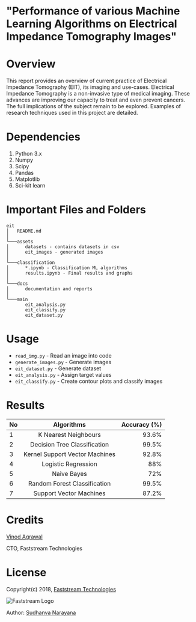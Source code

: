# "Performance of various Machine Learning Algorithms on Electrical Impedance Tomography Images"

# Overview

This report provides an overview of current practice of Electrical Impedance Tomography (EIT), its imaging and use-cases. Electrical Impedance Tomography is a non-invasive type of medical imaging. These advances are improving our capacity to treat and even prevent cancers. The full implications of the subject remain to be explored. Examples of research techniques used in this project are detailed.  

# Dependencies

1.	Python 3.x 
2.	Numpy 
3.	Scipy
4.	Pandas
5.	Matplotlib
6.	Sci-kit learn

# Important Files and Folders

```
eit
│   README.md   
│
└───assets
│      datasets - contains datasets in csv
│      eit_images - generated images
│   
└───classification
│      *.ipynb - Classification ML algorithms
│      results.ipynb - Final results and graphs
│   
└───docs
│      documentation and reports
│
└───main
       eit_analysis.py
       eit_classify.py
       eit_dataset.py 
```

# Usage

* ```read_img.py``` - Read an image into code
* ```generate_images.py``` - Generate images
* ```eit_dataset.py``` - Generate dataset
* ```eit_analysis.py``` - Assign target values
* ```eit_classify.py``` - Create contour plots and classify images

# Results

| No |  Algorithms	                    | Accuracy (%)  |
| ---|:--------------------------------:| -------------:|
| 1	 |  K Nearest Neighbours	        | 93.6%         |
| 2	 |  Decision Tree Classification	| 99.5%         |
| 3	 |  Kernel Support Vector Machines	| 92.8%         |
| 4	 |  Logistic Regression	            | 88%           |
| 5	 |  Naive Bayes	                    | 72%           |
| 6	 |  Random Forest Classification	| 99.5%         |
| 7	 |  Support Vector Machines	        | 87.2%         |


# Credits

[Vinod Agrawal](https://in.linkedin.com/in/vinod-agrawal-8020488)

CTO, Faststream Technologies

# License

Copyright(c) 2018, [Faststream Technologies](https://www.faststreamtech.com)

![Faststream Logo](https://www.faststreamtech.com/wp-content/uploads/2017/09/fstlogo.png "Faststream Tech")

Author: [Sudhanva Narayana](https://www.sudhanva.in)